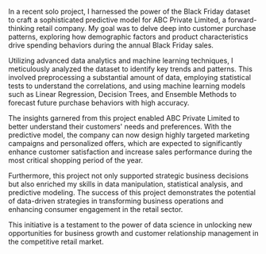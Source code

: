 In a recent solo project, I harnessed the power of the Black Friday dataset to craft a sophisticated predictive model for ABC Private Limited, a forward-thinking retail company. My goal was to delve deep into customer purchase patterns, exploring how demographic factors and product characteristics drive spending behaviors during the annual Black Friday sales.

Utilizing advanced data analytics and machine learning techniques, I meticulously analyzed the dataset to identify key trends and patterns. This involved preprocessing a substantial amount of data, employing statistical tests to understand the correlations, and using machine learning models such as Linear Regression, Decision Trees, and Ensemble Methods to forecast future purchase behaviors with high accuracy.

The insights garnered from this project enabled ABC Private Limited to better understand their customers' needs and preferences. With the predictive model, the company can now design highly targeted marketing campaigns and personalized offers, which are expected to significantly enhance customer satisfaction and increase sales performance during the most critical shopping period of the year.

Furthermore, this project not only supported strategic business decisions but also enriched my skills in data manipulation, statistical analysis, and predictive modeling. The success of this project demonstrates the potential of data-driven strategies in transforming business operations and enhancing consumer engagement in the retail sector.

This initiative is a testament to the power of data science in unlocking new opportunities for business growth and customer relationship management in the competitive retail market.